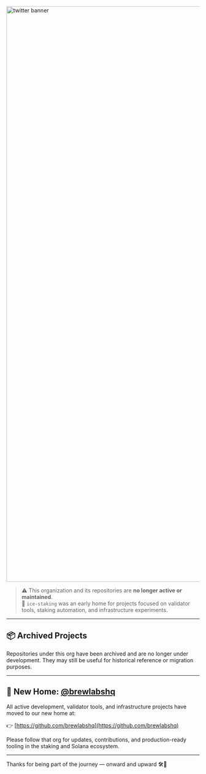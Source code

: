 <img width="1500" alt="twitter banner" src="https://github.com/user-attachments/assets/0fe1b45a-bebf-46da-a5be-591c730e5f35">




> ⚠️ This organization and its repositories are **no longer active or maintained**.  
> 🧊 `ice-staking` was an early home for projects focused on validator tools, staking automation, and infrastructure experiments.

---

## 📦 Archived Projects

Repositories under this org have been archived and are no longer under development. They may still be useful for historical reference or migration purposes.

---

## 🚀 New Home: [@brewlabshq](https://github.com/brewlabshq)

All active development, validator tools, and infrastructure projects have moved to our new home at:

👉 [https://github.com/brewlabshq](https://github.com/brewlabshq)

Please follow that org for updates, contributions, and production-ready tooling in the staking and Solana ecosystem.

---

Thanks for being part of the journey — onward and upward 🛠️🚀
